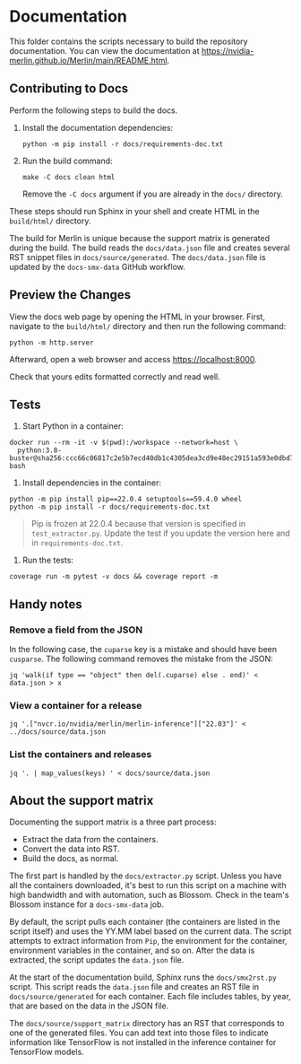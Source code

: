 # Documentation

This folder contains the scripts necessary to build the repository
documentation. You can view the documentation at
<https://nvidia-merlin.github.io/Merlin/main/README.html>.

## Contributing to Docs

Perform the following steps to build the docs.

1. Install the documentation dependencies:

   ```shell
   python -m pip install -r docs/requirements-doc.txt
   ```

1. Run the build command:

   ```shell
   make -C docs clean html
   ```

   Remove the `-C docs` argument if you are already in the `docs/` directory.

These steps should run Sphinx in your shell and create HTML in the `build/html/`
directory.

The build for Merlin is unique because the support matrix is generated during
the build.
The build reads the `docs/data.json` file and creates several RST snippet files
in `docs/source/generated`.
The `docs/data.json` file is updated by the `docs-smx-data` GitHub workflow.

## Preview the Changes

View the docs web page by opening the HTML in your browser. First, navigate to
the `build/html/` directory and then run the following command:

```shell
python -m http.server
```

Afterward, open a web browser and access <https://localhost:8000>.

Check that yours edits formatted correctly and read well.

## Tests

1. Start Python in a container:

  ```shell
  docker run --rm -it -v $(pwd):/workspace --network=host \
    python:3.8-buster@sha256:ccc66c06817c2e5b7ecd40db1c4305dea3cd9e48ec29151a593e0dbd76af365e bash
  ```

1. Install dependencies in the container:

  ```shell
  python -m pip install pip==22.0.4 setuptools==59.4.0 wheel
  python -m pip install -r docs/requirements-doc.txt
  ```

  > Pip is frozen at 22.0.4 because that version is specified
  > in `test_extractor.py`.  Update the test if you update
  > the version here and in `requirements-doc.txt`.

1. Run the tests:

  ```shell
  coverage run -m pytest -v docs && coverage report -m
  ```

## Handy notes

### Remove a field from the JSON

In the following case, the `cuparse` key is a mistake and should have been
`cusparse`.  The following command removes the mistake from the JSON:

```shell
jq 'walk(if type == "object" then del(.cuparse) else . end)' < data.json > x
```

### View a container for a release

```shell
jq '.["nvcr.io/nvidia/merlin/merlin-inference"]["22.03"]' < ../docs/source/data.json
```

### List the containers and releases

```shell
jq '. | map_values(keys) ' < docs/source/data.json
```

## About the support matrix

Documenting the support matrix is a three part process:

* Extract the data from the containers.
* Convert the data into RST.
* Build the docs, as normal.

The first part is handled by the `docs/extractor.py` script.
Unless you have all the containers downloaded, it's best to run
this script on a machine with high bandwidth and with automation, such as Blossom.
Check in the team's Blossom instance for a `docs-smx-data` job.

By default, the script pulls each container (the containers are listed in the
script itself) and uses the YY.MM label based on the current data.
The script attempts to extract information from `Pip`, the environment for
the container, environment variables in the container, and so on.
After the data is extracted, the script updates the `data.json` file.

At the start of the documentation build, Sphinx runs the `docs/smx2rst.py` script.
This script reads the `data.json` file and creates an RST file in
`docs/source/generated` for each container.
Each file includes tables, by year, that are based on the data in the JSON file.

The `docs/source/support_matrix` directory has an RST that corresponds to one of
the generated files.
You can add text into those files to indicate information like TensorFlow is
not installed in the inference container for TensorFlow models.
